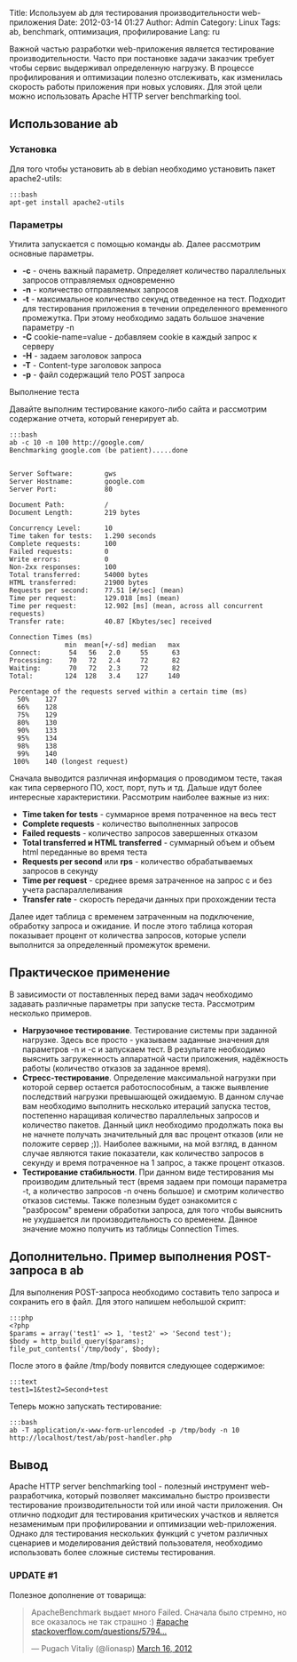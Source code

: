 Title: Используем ab для тестирования производительности web-приложения
Date: 2012-03-14 01:27
Author: Admin
Category: Linux
Tags: ab, benchmark, оптимизация, профилирование
Lang: ru

Важной частью разработки web-приложения является тестирование
производительности. Часто при постановке задачи заказчик требует чтобы
сервис выдерживал определенную нагрузку. В процессе профилирования и
оптимизации полезно отслеживать, как изменилась скорость работы
приложения при новых условиях. Для этой цели можно использовать Apache
HTTP server benchmarking tool.

Использование ab
----------------

### Установка

Для того чтобы установить ab в debian необходимо установить пакет
apache2-utils:

    :::bash
    apt-get install apache2-utils

### Параметры

Утилита запускается с помощью команды ab. Далее рассмотрим основные
параметры.

-   **-c** - очень важный параметр. Определяет количество параллельных
    запросов отправляемых одновременно
-   **-n** - количество отправляемых запросов
-   **-t** - максимальное количество секунд отведенное на тест. Подходит
    для тестирования приложения в течении определенного временного
    промежутка. При этому необходимо задать большое значение параметру
    -n
-   **-C** cookie-name=value - добавляем cookie в каждый запрос к
    серверу
-   **-H** - задаем заголовок запроса
-   **-T** - Content-type заголовок запроса
-   **-p** - файл содержащий тело POST запроса

Выполнение теста

Давайте выполним тестирование какого-либо сайта и рассмотрим содержание
отчета, который генерирует ab.

    :::bash
    ab -c 10 -n 100 http://google.com/
    Benchmarking google.com (be patient).....done


    Server Software:        gws
    Server Hostname:        google.com
    Server Port:            80

    Document Path:          /
    Document Length:        219 bytes

    Concurrency Level:      10
    Time taken for tests:   1.290 seconds
    Complete requests:      100
    Failed requests:        0
    Write errors:           0
    Non-2xx responses:      100
    Total transferred:      54000 bytes
    HTML transferred:       21900 bytes
    Requests per second:    77.51 [#/sec] (mean)
    Time per request:       129.018 [ms] (mean)
    Time per request:       12.902 [ms] (mean, across all concurrent requests)
    Transfer rate:          40.87 [Kbytes/sec] received

    Connection Times (ms)
                  min  mean[+/-sd] median   max
    Connect:       54   56   2.0     55      63
    Processing:    70   72   2.4     72      82
    Waiting:       70   72   2.3     72      82
    Total:        124  128   3.4    127     140

    Percentage of the requests served within a certain time (ms)
      50%    127
      66%    128
      75%    129
      80%    130
      90%    133
      95%    134
      98%    138
      99%    140
     100%    140 (longest request)

Сначала выводится различная информация о проводимом тесте, такая как
типа серверного ПО, хост, порт, путь и тд. Дальше идут более интересные
характеристики. Рассмотрим наиболее важные из них:

-   **Time taken for tests** - суммарное время потраченное на весь тест
-   **Complete requests** - количество выполненных запросов
-   **Failed requests** - количество запросов завершенных отказом
-   **Total transferred и HTML transferred** - суммарный объем и объем
    html переданные во время теста
-   **Requests per second** или **rps** - количество обрабатываемых
    запросов в секунду
-   **Time per request** - среднее время затраченное на запрос с и без
    учета распараллеливания
-   **Transfer rate** - скорость передачи данных при прохождении теста

Далее идет таблица с временем затраченным на подключение, обработку
запроса и ожидание. И после этого таблица которая показывает процент от
количества запросов, которые успели выполнится за определенный
промежуток времени.

Практическое применение
-----------------------

В зависимости от поставленных перед вами задач необходимо задавать
различные параметры при запуске теста. Рассмотрим несколько примеров.

-   **Нагрузочное тестирование**. Тестирование системы при заданной
    нагрузке. Здесь все просто - указываем заданные значения для
    параметров -n и -c и запускаем тест. В результате необходимо
    выяснить загруженность аппаратной части приложения, надёжность
    работы (количество отказов за заданное время).
-   **Стресс-тестирование**. Определение максимальной нагрузки при
    которой сервер остается работоспособным, а также выявление
    последствий нагрузки превышающей ожидаемую. В данном случае вам
    необходимо выполнить несколько итераций запуска тестов, постепенно
    наращивая количество параллельных запросов и количество пакетов.
    Данный цикл необходимо продолжать пока вы не начнете получать
    значительный для вас процент отказов (или не положите сервер ;)).
    Наиболее важными, на мой взгляд, в данном случае являются такие
    показатели, как количество запросов в секунду и время потраченное на
    1 запрос, а также процент отказов.
-   **Тестирование стабильности**. При данном виде тестирования мы
    производим длительный тест (время задаем при помощи параметра -t, а
    количество запросов -n очень большое) и смотрим количество отказов
    системы. Также полезным будет ознакомится с "разбросом" времени
    обработки запроса, для того чтобы выяснить не ухудшается ли
    производительность со временем. Данное значение можно получить из
    таблицы Connection Times.

Дополнительно. Пример выполнения POST-запроса в ab
--------------------------------------------------

Для выполнения POST-запроса необходимо составить тело запроса и
сохранить его в файл. Для этого напишем небольшой скрипт:

    :::php
    <?php
    $params = array('test1' => 1, 'test2' => 'Second test');
    $body = http_build_query($params);
    file_put_contents('/tmp/body', $body);

После этого в файле /tmp/body появится следующее содержимое:

    :::text
    test1=1&test2=Second+test

Теперь можно запускать тестирование:

    :::bash
    ab -T application/x-www-form-urlencoded -p /tmp/body -n 10 http://localhost/test/ab/post-handler.php

Вывод
-----

Apache HTTP server benchmarking tool - полезный инструмент
web-разработчика, который позволяет максимально быстро произвести
тестирование производительности той или иной части приложения. Он
отлично подходит для тестирования критических участков и является
незаменимым при профилировании и оптимизации web-приложения. Однако для
тестирования нескольких функций с учетом различных сценариев и
моделирования действий пользователя, необходимо использовать более
сложные системы тестирования.

### UPDATE \#1

Полезное дополнение от товарища:

> ApacheBenchmark выдает много Failed. Сначала было стремно, но все
> оказалось не так страшно :) [\#apache][]
> [stackoverflow.com/questions/5794…][]
>
> — Pugach Vitaliy (@lionasp) [March 16, 2012][]

  [\#apache]: https://twitter.com/search/%2523apache
  [stackoverflow.com/questions/5794…]: http://t.co/tZSKksDl
    "http://stackoverflow.com/questions/579450/load-testing-with-ab-fake-failed-requests-length"
  [March 16, 2012]: https://twitter.com/lionasp/status/180726351786020865

